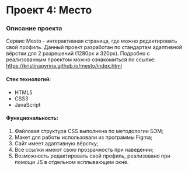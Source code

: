 # Проект 4: Место

### Описание проекта
Сервис Mesto - интерактивная страница, где можно редактировать свой профиль. Данный проект разработан по стандартам адаптивной вёрстки для 2 разрешений (1280px и 320px).
Подробно с реализованным проектом можно ознакомиться по ссылке: https://kristinapyrina.github.io/mesto/index.html

#### Стек технологий:
* HTML5
* CSS3
* JavaScript

#### Функциональность:
1.	Файловая структура CSS выполнена по методологии БЭМ;
2.	Макет для работы использовали из программы Figma;
3.	Сайт имеет адаптивную вёрстку;
4.	Все ссылки имеют свою прозрачность при наведении;
5.  Возможность редактировать свой профиль, реализовано при помощи JS в отдельном всплывающем окне.
